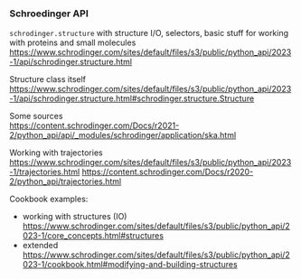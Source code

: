 ### Schroedinger API
`schrodinger.structure` with structure I/O, selectors, basic stuff for working with proteins and small molecules\
https://www.schrodinger.com/sites/default/files/s3/public/python_api/2023-1/api/schrodinger.structure.html

Structure class itself\
https://www.schrodinger.com/sites/default/files/s3/public/python_api/2023-1/api/schrodinger.structure.html#schrodinger.structure.Structure

Some sources\
https://content.schrodinger.com/Docs/r2021-2/python_api/api/_modules/schrodinger/application/ska.html

Working with trajectories\
https://www.schrodinger.com/sites/default/files/s3/public/python_api/2023-1/trajectories.html
https://content.schrodinger.com/Docs/r2020-2/python_api/trajectories.html

Cookbook examples:
- working with structures (IO)\
https://www.schrodinger.com/sites/default/files/s3/public/python_api/2023-1/core_concepts.html#structures
- extended\
https://www.schrodinger.com/sites/default/files/s3/public/python_api/2023-1/cookbook.html#modifying-and-building-structures

